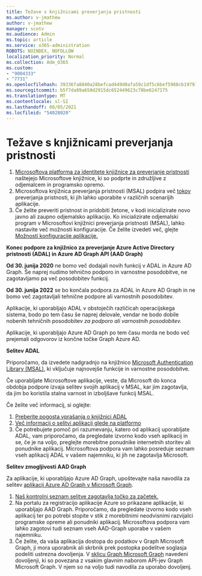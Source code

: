 ```yaml
---
title: Težave s knjižnicami preverjanja pristnosti
ms.author: v-jmathew
author: v-jmathew
manager: scotv
ms.audience: Admin
ms.topic: article
ms.service: o365-administration
ROBOTS: NOINDEX, NOFOLLOW
localization_priority: Normal
ms.collection: Adm_O365
ms.custom:
- "9004333"
- "7731"
ms.openlocfilehash: 39336fa8840a28befcad449d0afa59c1df5c6bef5988cb197916a03aa2aa66c9
ms.sourcegitcommit: b5f7da89a650d2915dc652449623c78be6247175
ms.translationtype: MT
ms.contentlocale: sl-SI
ms.lasthandoff: 08/05/2021
ms.locfileid: "54028020"
---
```

# <a name="issues-with-authentication-libraries"></a>Težave s knjižnicami preverjanja pristnosti

1. [Microsoftova platforma za identitete knjižnice za preverjanje pristnosti](https://docs.microsoft.com/azure/active-directory/develop/reference-v2-libraries) naštejejo Microsoftove knjižnice, ki so podprte in združljive z odjemalcem in programsko opremo.
2. Microsoftova knjižnica preverjanja pristnosti (MSAL) podpira več [tokov](https://docs.microsoft.com/azure/active-directory/develop/msal-authentication-flows) preverjanja pristnosti, ki jih lahko uporabite v različnih scenarijih aplikacije.
3. Če želite preveriti pristnost in pridobiti žetone, v kodi inicializirate novo javno ali zaupno odjemalsko aplikacijo. Ko inicializirate odjemalski program v Microsoftovi knjižnici preverjanja pristnosti (MSAL), lahko nastavite več možnosti konfiguracije. Če želite izvedeti več, glejte [Možnosti konfiguracije aplikacije.](https://docs.microsoft.com/azure/active-directory/develop/msal-client-application-configuration)

**Konec podpore za knjižnico za preverjanje Azure Active Directory pristnosti (ADAL) in Azure AD Graph API (AAD Graph)**

**Od 30. junija 2020** ne bomo več dodajali novih funkcij v ADAL in Azure AD Graph. Še naprej nudimo tehnično podporo in varnostne posodobitve, ne zagotavljamo pa več posodobitev funkcij.

**Od 30. junija 2022** se bo končala podpora za ADAL in Azure AD Graph in ne bomo več zagotavljali tehnične podpore ali varnostnih posodobitev.

Aplikacije, ki uporabljajo ADAL v obstoječih različicah operacijskega sistema, bodo po tem času še naprej delovale, vendar ne bodo dobile nobenih tehničnih posodobitev *za podporo ali varnostnih posodobitev.*

Aplikacije, ki uporabljajo Azure AD Graph po tem času morda ne bodo več prejemali odgovorov iz končne točke Graph Azure AD.

**Selitev ADAL**

Priporočamo, da izvedete nadgradnjo na knjižnico [Microsoft Authentication Library (MSAL)](https://docs.microsoft.com/azure/active-directory/develop/v2-overview), ki vključuje najnovejše funkcije in varnostne posodobitve.

Če uporabljate Microsoftove aplikacije, veste, da Microsoft do konca obdobja podpore izvaja selitev svojih aplikacij v MSAL, kar jim zagotavlja, da jim bo koristila stalna varnost in izboljšave funkcij MSAL.

Če želite več informacij, si oglejte:

1. [Preberite pogosta vprašanja o knjižnici ADAL](https://docs.microsoft.com/azure/active-directory/develop/msal-migration#frequently-asked-questions-faq)
2. [Več informacij o selitvi aplikacij glede na platformo](https://docs.microsoft.com/azure/active-directory/develop/msal-migration#frequently-asked-questions-faq)
3. Če potrebujete pomoč pri razumevanju, katero od aplikacij uporabljate ADAL, vam priporočamo, da pregledate izvorno kodo vseh aplikacij in se, če je na voljo, preglejte morebitne ponudnike internetnih storitev ali ponudnike aplikacij. Microsoftova podpora vam lahko posreduje seznam vseh aplikacij ADAL v vašem najemniku, ki jih ne zagotavlja Microsoft.

**Selitev zmogljivosti AAD Graph**

Za aplikacije, ki uporabljajo Azure AD Graph, upoštevajte naša navodila za selitev [aplikacij Azure AD Graph v Microsoft Graph](https://docs.microsoft.com/graph/migrate-azure-ad-graph-overview).

1. [Naš kontrolni seznam selitve zagotavlja točko za začetek.](https://docs.microsoft.com/graph/migrate-azure-ad-graph-planning-checklist)
2. Na portalu za registracijo aplikacije Azure so prikazane aplikacije, ki uporabljajo AAD Graph. Priporočamo, da pregledate izvorno kodo vseh aplikacij ter po potrebi stopite v stik z morebitnimi neodvisnimi razvijalci programske opreme ali ponudniki aplikacij. Microsoftova podpora vam lahko zagotovi tudi seznam vseh AAD-Graph uporabe v vašem najemniku.
3. Če želite, da vaša aplikacija dostopa do podatkov v Graph Microsoft Graph, ji mora uporabnik ali skrbnik prek postopka podelitve soglasja podeliti ustrezna dovoljenja. V [sklicu Graph Microsoft Graph](https://docs.microsoft.com/graph/permissions-reference) navedeni dovoljenji, ki so povezana z vsakim glavnim naborom API-jev Graph Microsoft Graph. V njem so na voljo tudi navodila za uporabo dovoljenj.
